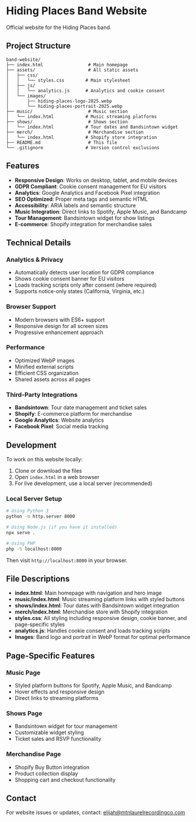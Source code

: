 # Hiding Places Band Website

Official website for the Hiding Places band.

## Project Structure

```
band-website/
├── index.html                 # Main homepage
├── assets/                    # All static assets
│   ├── css/
│   │   └── styles.css        # Main stylesheet
│   ├── js/
│   │   └── analytics.js      # Analytics and cookie consent
│   └── images/
│       ├── hiding-places-logo-2025.webp
│       └── hiding-places-portrait-2025.webp
├── music/                     # Music section
│   └── index.html            # Music streaming platforms
├── shows/                     # Shows section
│   └── index.html            # Tour dates and Bandsintown widget
├── merch/                     # Merchandise section
│   └── index.html            # Shopify store integration
├── README.md                  # This file
└── .gitignore                # Version control exclusions
```

## Features

- **Responsive Design**: Works on desktop, tablet, and mobile devices
- **GDPR Compliant**: Cookie consent management for EU visitors
- **Analytics**: Google Analytics and Facebook Pixel integration
- **SEO Optimized**: Proper meta tags and semantic HTML
- **Accessibility**: ARIA labels and semantic structure
- **Music Integration**: Direct links to Spotify, Apple Music, and Bandcamp
- **Tour Management**: Bandsintown widget for show listings
- **E-commerce**: Shopify integration for merchandise sales

## Technical Details

### Analytics & Privacy
- Automatically detects user location for GDPR compliance
- Shows cookie consent banner for EU visitors
- Loads tracking scripts only after consent (where required)
- Supports notice-only states (California, Virginia, etc.)

### Browser Support
- Modern browsers with ES6+ support
- Responsive design for all screen sizes
- Progressive enhancement approach

### Performance
- Optimized WebP images
- Minified external scripts
- Efficient CSS organization
- Shared assets across all pages

### Third-Party Integrations
- **Bandsintown**: Tour date management and ticket sales
- **Shopify**: E-commerce platform for merchandise
- **Google Analytics**: Website analytics
- **Facebook Pixel**: Social media tracking

## Development

To work on this website locally:

1. Clone or download the files
2. Open `index.html` in a web browser
3. For live development, use a local server (recommended)

### Local Server Setup
```bash
# Using Python 3
python -m http.server 8000

# Using Node.js (if you have it installed)
npx serve .

# Using PHP
php -S localhost:8000
```

Then visit `http://localhost:8000` in your browser.

## File Descriptions

- **index.html**: Main homepage with navigation and hero image
- **music/index.html**: Music streaming platform links with styled buttons
- **shows/index.html**: Tour dates with Bandsintown widget integration
- **merch/index.html**: Merchandise store with Shopify integration
- **styles.css**: All styling including responsive design, cookie banner, and page-specific styles
- **analytics.js**: Handles cookie consent and loads tracking scripts
- **Images**: Band logo and portrait in WebP format for optimal performance

## Page-Specific Features

### Music Page
- Styled platform buttons for Spotify, Apple Music, and Bandcamp
- Hover effects and responsive design
- Direct links to streaming platforms

### Shows Page
- Bandsintown widget for tour management
- Customizable widget styling
- Ticket sales and RSVP functionality

### Merchandise Page
- Shopify Buy Button integration
- Product collection display
- Shopping cart and checkout functionality

## Contact

For website issues or updates, contact: elijah@mtnlaurelrecordingco.com 